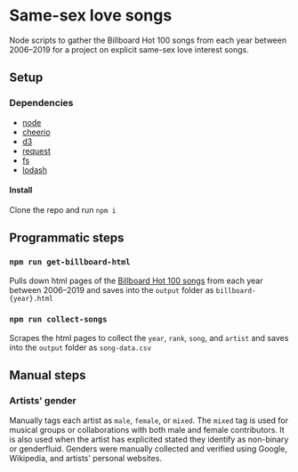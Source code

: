 # Same-sex love songs 

Node scripts to gather the Billboard Hot 100 songs from each year between 2006–2019 for a project on explicit same-sex love interest songs.

## Setup

### Dependencies

- [node](https://nodejs.org/en/)
- [cheerio](https://cheerio.js.org/)
- [d3](https://d3js.org/)
- [request](https://www.npmjs.com/package/request)
- [fs](https://nodejs.org/api/fs.html)
- [lodash](https://lodash.com/)

#### Install

Clone the repo and run `npm i`

## Programmatic steps

### `npm run get-billboard-html`

Pulls down html pages of the [Billboard Hot 100 songs](https://www.billboard.com/charts/year-end/2019/hot-100-songs) from each year between 2006–2019 and saves into the `output` folder as `billboard-{year}.html`

### `npm run collect-songs`

Scrapes the html pages to collect the `year`, `rank`, `song`, and `artist` and saves into the `output` folder as `song-data.csv`

## Manual steps

### Artists' gender

Manually tags each artist as `male`, `female`, or `mixed`. The `mixed` tag is used for musical groups or collaborations with both male and female contributors. It is also used when the artist has explicited stated they identify as non-binary or genderfluid. Genders were manually collected and verified using Google, Wikipedia, and artists' personal websites.